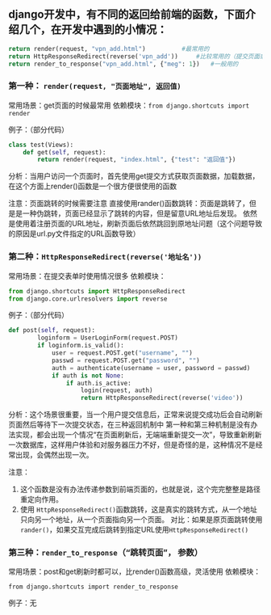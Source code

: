 ## django开发中，有不同的返回给前端的函数，下面介绍几个，在开发中遇到的小情况：
``` python
return render(request, "vpn_add.html")			#最常用的
return HttpResponseRedirect(reverse('vpn_add'))		#比较常用的（提交页面或跳转时常用）
return render_to_response("vpn_add.html", {"meg": 1})	#一般用的
```


### 第一种： `render(request, "页面地址", 返回值)`
常用场景：get页面的时候最常用
依赖模块：`from django.shortcuts import render`

例子：（部分代码）
```python
class test(Views):
	def get(self, request):
		return render(request, "index.html", {"test": "返回值"})
```    

分析：当用户访问一个页面时，首先使用get提交方式获取页面数据，加载数据，在这个方面上render()函数是一个很方便很使用的函数

注意：页面跳转的时候需要注意
直接使用rander()函数跳转：页面是跳转了，但是是一种伪跳转，页面已经显示了跳转的内容，但是留意URL地址后发现。
依然是使用着注册页面的URL地址，刷新页面后依然跳回到原地址问题（这个问题导致的原因是url.py文件指定的URL函数导致）


### 第二种：`HttpResponseRedirect(reverse('地址名'))`	
常用场景：在提交表单时使用情况很多
依赖模块：
```python
from django.shortcuts import HttpResponseRedirect
from django.core.urlresolvers import reverse
```

例子：（部分代码）
```python
def post(self, request):
        loginform = UserLoginForm(request.POST)
        if loginform.is_valid():
            user = request.POST.get("username", "")
            passwd = request.POST.get("password", "")
            auth = authenticate(username = user, password = passwd)
            if auth is not None:
                if auth.is_active:
                    login(request, auth)
                    return HttpResponseRedirect(reverse('video'))
```                    

分析：这个场景很重要，当一个用户提交信息后，正常来说提交成功后会自动刷新页面然后等待下一次提交状态，在三种返回机制中
第一种和第三种机制是没有办法实现，都会出现一个情况“在页面刷新后，无端端重新提交一次”，导致重新刷新一次数据库，这样用户体验和对服务器压力不好，但是奇怪的是，这种情况不是经常出现，会偶然出现一次。

注意：
1. 这个函数是没有办法传递参数到前端页面的，也就是说，这个完完整整是路径重定向作用。
2. 使用 `HttpResponseRedirect()`函数跳转，这是真实的跳转方式，从一个地址只向另一个地址，从一个页面指向另一个页面。
对比：如果是原页面跳转使用`rander()`，如果交互完成后跳转到指定URL使用`HttpResponseRedirect()`


### 第三种：`render_to_response`（“跳转页面”， 参数）
常用场景：post和get刷新时都可以，比render()函数高级，灵活使用
依赖模块：
```
from django.shortcuts import render_to_response
```
例子：无
